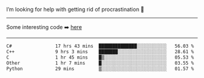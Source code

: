 I’m looking for help with getting rid of procrastination 🤔

-----

Some interesting code :arrow_right: [here](https://github.com/zhen8838/playground)

-----

<!--START_SECTION:waka-->

```txt
C#                17 hrs 43 mins  ██████████████░░░░░░░░░░░   56.03 %
C++               9 hrs 3 mins    ███████░░░░░░░░░░░░░░░░░░   28.61 %
C                 1 hr 45 mins    █▒░░░░░░░░░░░░░░░░░░░░░░░   05.53 %
Other             1 hr 7 mins     █░░░░░░░░░░░░░░░░░░░░░░░░   03.55 %
Python            29 mins         ▒░░░░░░░░░░░░░░░░░░░░░░░░   01.57 %
```

<!--END_SECTION:waka-->

<!--
**zhen8838/zhen8838** is a ✨ _special_ ✨ repository because its `README.md` (this file) appears on your GitHub profile.

Here are some ideas to get you started:

- 🔭 I’m currently working on ...
- 🌱 I’m currently learning ...
- 👯 I’m looking to collaborate on ...
 ...
- 💬 Ask me about ...
- 📫 How to reach me: ...
- 😄 Pronouns: ...
- ⚡ Fun fact: ...
-->
